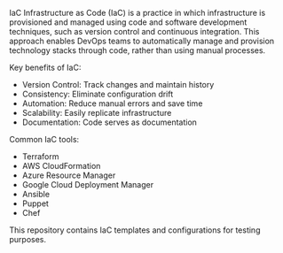 IaC
Infrastructure as Code (IaC) is a practice in which infrastructure is provisioned and managed using code and software development techniques, such as version control and continuous integration. This approach enables DevOps teams to automatically manage and provision technology stacks through code, rather than using manual processes.

Key benefits of IaC:
- Version Control: Track changes and maintain history
- Consistency: Eliminate configuration drift
- Automation: Reduce manual errors and save time
- Scalability: Easily replicate infrastructure
- Documentation: Code serves as documentation

Common IaC tools:
- Terraform
- AWS CloudFormation
- Azure Resource Manager
- Google Cloud Deployment Manager
- Ansible
- Puppet
- Chef

This repository contains IaC templates and configurations for testing purposes.
